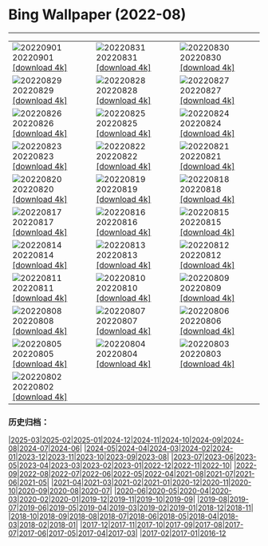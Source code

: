 # Bing Wallpaper (2022-08)
**************

<table><tr><td><img src="https://www.bing.com/th?id=OHR.BlueLinckia_EN-CA8837209932_1920x1080.jpg" alt="20220901"> 20220901 <a href="https://www.bing.com/th?id=OHR.BlueLinckia_EN-CA8837209932_UHD.jpg">[download 4k]</a></td><td><img src="https://www.bing.com/th?id=OHR.Migliarino_EN-CA3362395561_1920x1080.jpg" alt="20220831"> 20220831 <a href="https://www.bing.com/th?id=OHR.Migliarino_EN-CA3362395561_UHD.jpg">[download 4k]</a></td><td><img src="https://www.bing.com/th?id=OHR.EstoniaBaltic_EN-CA2933698843_1920x1080.jpg" alt="20220830"> 20220830 <a href="https://www.bing.com/th?id=OHR.EstoniaBaltic_EN-CA2933698843_UHD.jpg">[download 4k]</a></td></tr><tr><td><img src="https://www.bing.com/th?id=OHR.BeardedTit_EN-CA2822169068_1920x1080.jpg" alt="20220829"> 20220829 <a href="https://www.bing.com/th?id=OHR.BeardedTit_EN-CA2822169068_UHD.jpg">[download 4k]</a></td><td><img src="https://www.bing.com/th?id=OHR.MSHV_EN-CA1616440210_1920x1080.jpg" alt="20220828"> 20220828 <a href="https://www.bing.com/th?id=OHR.MSHV_EN-CA1616440210_UHD.jpg">[download 4k]</a></td><td><img src="https://www.bing.com/th?id=OHR.PeljesacWind_EN-CA1443057338_1920x1080.jpg" alt="20220827"> 20220827 <a href="https://www.bing.com/th?id=OHR.PeljesacWind_EN-CA1443057338_UHD.jpg">[download 4k]</a></td></tr><tr><td><img src="https://www.bing.com/th?id=OHR.PenzancePool_EN-CA4920594101_1920x1080.jpg" alt="20220826"> 20220826 <a href="https://www.bing.com/th?id=OHR.PenzancePool_EN-CA4920594101_UHD.jpg">[download 4k]</a></td><td><img src="https://www.bing.com/th?id=OHR.WheatField_EN-CA6655378974_1920x1080.jpg" alt="20220825"> 20220825 <a href="https://www.bing.com/th?id=OHR.WheatField_EN-CA6655378974_UHD.jpg">[download 4k]</a></td><td><img src="https://www.bing.com/th?id=OHR.MentonFrance_EN-CA3715369650_1920x1080.jpg" alt="20220824"> 20220824 <a href="https://www.bing.com/th?id=OHR.MentonFrance_EN-CA3715369650_UHD.jpg">[download 4k]</a></td></tr><tr><td><img src="https://www.bing.com/th?id=OHR.TenderMoment_EN-CA7914594910_1920x1080.jpg" alt="20220823"> 20220823 <a href="https://www.bing.com/th?id=OHR.TenderMoment_EN-CA7914594910_UHD.jpg">[download 4k]</a></td><td><img src="https://www.bing.com/th?id=OHR.CostadaMorte_EN-CA5229675652_1920x1080.jpg" alt="20220822"> 20220822 <a href="https://www.bing.com/th?id=OHR.CostadaMorte_EN-CA5229675652_UHD.jpg">[download 4k]</a></td><td><img src="https://www.bing.com/th?id=OHR.BearProof_EN-CA3296087292_1920x1080.jpg" alt="20220821"> 20220821 <a href="https://www.bing.com/th?id=OHR.BearProof_EN-CA3296087292_UHD.jpg">[download 4k]</a></td></tr><tr><td><img src="https://www.bing.com/th?id=OHR.SwingEx_EN-CA1045900723_1920x1080.jpg" alt="20220820"> 20220820 <a href="https://www.bing.com/th?id=OHR.SwingEx_EN-CA1045900723_UHD.jpg">[download 4k]</a></td><td><img src="https://www.bing.com/th?id=OHR.SourHerring_EN-CA3205478753_1920x1080.jpg" alt="20220819"> 20220819 <a href="https://www.bing.com/th?id=OHR.SourHerring_EN-CA3205478753_UHD.jpg">[download 4k]</a></td><td><img src="https://www.bing.com/th?id=OHR.AquarioNatural_EN-CA3036941625_1920x1080.jpg" alt="20220818"> 20220818 <a href="https://www.bing.com/th?id=OHR.AquarioNatural_EN-CA3036941625_UHD.jpg">[download 4k]</a></td></tr><tr><td><img src="https://www.bing.com/th?id=OHR.SasquatchStream_EN-CA7411677535_1920x1080.jpg" alt="20220817"> 20220817 <a href="https://www.bing.com/th?id=OHR.SasquatchStream_EN-CA7411677535_UHD.jpg">[download 4k]</a></td><td><img src="https://www.bing.com/th?id=OHR.ChittorgarhFort_EN-CA2845717417_1920x1080.jpg" alt="20220816"> 20220816 <a href="https://www.bing.com/th?id=OHR.ChittorgarhFort_EN-CA2845717417_UHD.jpg">[download 4k]</a></td><td><img src="https://www.bing.com/th?id=OHR.PantherChameleon_EN-CA2630553653_1920x1080.jpg" alt="20220815"> 20220815 <a href="https://www.bing.com/th?id=OHR.PantherChameleon_EN-CA2630553653_UHD.jpg">[download 4k]</a></td></tr><tr><td><img src="https://www.bing.com/th?id=OHR.BoundaryWaters_EN-CA0664399834_1920x1080.jpg" alt="20220814"> 20220814 <a href="https://www.bing.com/th?id=OHR.BoundaryWaters_EN-CA0664399834_UHD.jpg">[download 4k]</a></td><td><img src="https://www.bing.com/th?id=OHR.AmboseliElephants_EN-CA2498021902_1920x1080.jpg" alt="20220813"> 20220813 <a href="https://www.bing.com/th?id=OHR.AmboseliElephants_EN-CA2498021902_UHD.jpg">[download 4k]</a></td><td><img src="https://www.bing.com/th?id=OHR.MtTsubakuro_EN-CA9731264922_1920x1080.jpg" alt="20220812"> 20220812 <a href="https://www.bing.com/th?id=OHR.MtTsubakuro_EN-CA9731264922_UHD.jpg">[download 4k]</a></td></tr><tr><td><img src="https://www.bing.com/th?id=OHR.AnniversaryJTNP_EN-CA5282348679_1920x1080.jpg" alt="20220811"> 20220811 <a href="https://www.bing.com/th?id=OHR.AnniversaryJTNP_EN-CA5282348679_UHD.jpg">[download 4k]</a></td><td><img src="https://www.bing.com/th?id=OHR.CuevaManos_EN-CA9621807477_1920x1080.jpg" alt="20220810"> 20220810 <a href="https://www.bing.com/th?id=OHR.CuevaManos_EN-CA9621807477_UHD.jpg">[download 4k]</a></td><td><img src="https://www.bing.com/th?id=OHR.EsPantaleu_EN-CA4987332278_1920x1080.jpg" alt="20220809"> 20220809 <a href="https://www.bing.com/th?id=OHR.EsPantaleu_EN-CA4987332278_UHD.jpg">[download 4k]</a></td></tr><tr><td><img src="https://www.bing.com/th?id=OHR.NuchatlitzDusk_EN-CA0151769112_1920x1080.jpg" alt="20220808"> 20220808 <a href="https://www.bing.com/th?id=OHR.NuchatlitzDusk_EN-CA0151769112_UHD.jpg">[download 4k]</a></td><td><img src="https://www.bing.com/th?id=OHR.SFSaltFlats_EN-CA4765139719_1920x1080.jpg" alt="20220807"> 20220807 <a href="https://www.bing.com/th?id=OHR.SFSaltFlats_EN-CA4765139719_UHD.jpg">[download 4k]</a></td><td><img src="https://www.bing.com/th?id=OHR.MilitaryTattoo_EN-CA4590477064_1920x1080.jpg" alt="20220806"> 20220806 <a href="https://www.bing.com/th?id=OHR.MilitaryTattoo_EN-CA4590477064_UHD.jpg">[download 4k]</a></td></tr><tr><td><img src="https://www.bing.com/th?id=OHR.BangladeshWaterLilies_EN-CA4461842343_1920x1080.jpg" alt="20220805"> 20220805 <a href="https://www.bing.com/th?id=OHR.BangladeshWaterLilies_EN-CA4461842343_UHD.jpg">[download 4k]</a></td><td><img src="https://www.bing.com/th?id=OHR.RedneckedGrebe_EN-CA4181460213_1920x1080.jpg" alt="20220804"> 20220804 <a href="https://www.bing.com/th?id=OHR.RedneckedGrebe_EN-CA4181460213_UHD.jpg">[download 4k]</a></td><td><img src="https://www.bing.com/th?id=OHR.KhutzeymateenValley_EN-CA1847395208_1920x1080.jpg" alt="20220803"> 20220803 <a href="https://www.bing.com/th?id=OHR.KhutzeymateenValley_EN-CA1847395208_UHD.jpg">[download 4k]</a></td></tr><tr><td><img src="https://www.bing.com/th?id=OHR.LavaTube_EN-CA3225511639_1920x1080.jpg" alt="20220802"> 20220802 <a href="https://www.bing.com/th?id=OHR.LavaTube_EN-CA3225511639_UHD.jpg">[download 4k]</a></td><td></td><td></td></tr></table>

### 历史归档：

|[2025-03](/../2025-03/2025-03.md)|[2025-02](/../2025-02/2025-02.md)|[2025-01](/../2025-01/2025-01.md)|[2024-12](/../2024-12/2024-12.md)|[2024-11](/../2024-11/2024-11.md)|[2024-10](/../2024-10/2024-10.md)|[2024-09](/../2024-09/2024-09.md)|[2024-08](/../2024-08/2024-08.md)|[2024-07](/../2024-07/2024-07.md)|[2024-06](/../2024-06/2024-06.md)|
|[2024-05](/../2024-05/2024-05.md)|[2024-04](/../2024-04/2024-04.md)|[2024-03](/../2024-03/2024-03.md)|[2024-02](/../2024-02/2024-02.md)|[2024-01](/../2024-01/2024-01.md)|[2023-12](/../2023-12/2023-12.md)|[2023-11](/../2023-11/2023-11.md)|[2023-10](/../2023-10/2023-10.md)|[2023-09](/../2023-09/2023-09.md)|[2023-08](/../2023-08/2023-08.md)|
|[2023-07](/../2023-07/2023-07.md)|[2023-06](/../2023-06/2023-06.md)|[2023-05](/../2023-05/2023-05.md)|[2023-04](/../2023-04/2023-04.md)|[2023-03](/../2023-03/2023-03.md)|[2023-02](/../2023-02/2023-02.md)|[2023-01](/../2023-01/2023-01.md)|[2022-12](/../2022-12/2022-12.md)|[2022-11](/../2022-11/2022-11.md)|[2022-10](/../2022-10/2022-10.md)|
|[2022-09](/../2022-09/2022-09.md)|[2022-08](/2022-08.md)|[2022-07](/../2022-07/2022-07.md)|[2022-06](/../2022-06/2022-06.md)|[2022-05](/../2022-05/2022-05.md)|[2022-04](/../2022-04/2022-04.md)|[2021-08](/../2021-08/2021-08.md)|[2021-07](/../2021-07/2021-07.md)|[2021-06](/../2021-06/2021-06.md)|[2021-05](/../2021-05/2021-05.md)|
|[2021-04](/../2021-04/2021-04.md)|[2021-03](/../2021-03/2021-03.md)|[2021-02](/../2021-02/2021-02.md)|[2021-01](/../2021-01/2021-01.md)|[2020-12](/../2020-12/2020-12.md)|[2020-11](/../2020-11/2020-11.md)|[2020-10](/../2020-10/2020-10.md)|[2020-09](/../2020-09/2020-09.md)|[2020-08](/../2020-08/2020-08.md)|[2020-07](/../2020-07/2020-07.md)|
|[2020-06](/../2020-06/2020-06.md)|[2020-05](/../2020-05/2020-05.md)|[2020-04](/../2020-04/2020-04.md)|[2020-03](/../2020-03/2020-03.md)|[2020-02](/../2020-02/2020-02.md)|[2020-01](/../2020-01/2020-01.md)|[2019-12](/../2019-12/2019-12.md)|[2019-11](/../2019-11/2019-11.md)|[2019-10](/../2019-10/2019-10.md)|[2019-09](/../2019-09/2019-09.md)|
|[2019-08](/../2019-08/2019-08.md)|[2019-07](/../2019-07/2019-07.md)|[2019-06](/../2019-06/2019-06.md)|[2019-05](/../2019-05/2019-05.md)|[2019-04](/../2019-04/2019-04.md)|[2019-03](/../2019-03/2019-03.md)|[2019-02](/../2019-02/2019-02.md)|[2019-01](/../2019-01/2019-01.md)|[2018-12](/../2018-12/2018-12.md)|[2018-11](/../2018-11/2018-11.md)|
|[2018-10](/../2018-10/2018-10.md)|[2018-09](/../2018-09/2018-09.md)|[2018-08](/../2018-08/2018-08.md)|[2018-07](/../2018-07/2018-07.md)|[2018-06](/../2018-06/2018-06.md)|[2018-05](/../2018-05/2018-05.md)|[2018-04](/../2018-04/2018-04.md)|[2018-03](/../2018-03/2018-03.md)|[2018-02](/../2018-02/2018-02.md)|[2018-01](/../2018-01/2018-01.md)|
|[2017-12](/../2017-12/2017-12.md)|[2017-11](/../2017-11/2017-11.md)|[2017-10](/../2017-10/2017-10.md)|[2017-09](/../2017-09/2017-09.md)|[2017-08](/../2017-08/2017-08.md)|[2017-07](/../2017-07/2017-07.md)|[2017-06](/../2017-06/2017-06.md)|[2017-05](/../2017-05/2017-05.md)|[2017-04](/../2017-04/2017-04.md)|[2017-03](/../2017-03/2017-03.md)|
|[2017-02](/../2017-02/2017-02.md)|[2017-01](/../2017-01/2017-01.md)|[2016-12](/../2016-12/2016-12.md)